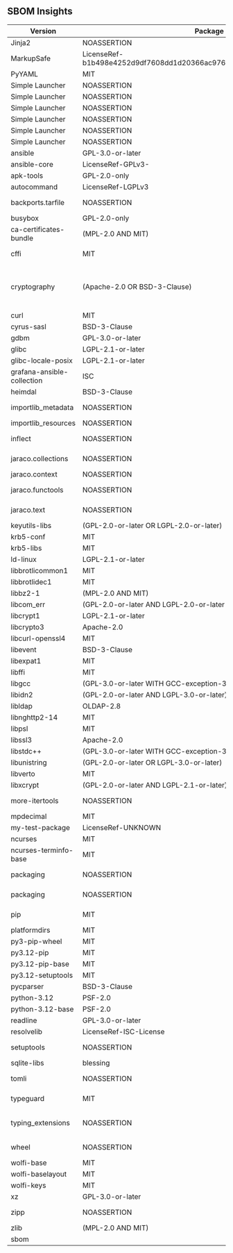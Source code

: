 ## SBOM Insights

| Version | Package Name | License | Source |
|---|---|---|---|
| Jinja2 | NOASSERTION | NOASSERTION | 3.1.4 |
| MarkupSafe | LicenseRef-b1b498e4252d9df7608dd1d20366ac9762cb408f6d400fb3410564e2c9c2a415 | NOASSERTION | 3.0.2 |
| PyYAML | MIT | Person: Kirill Simonov (xi@resolvent.net) | 6.0.2 |
| Simple Launcher | NOASSERTION | NOASSERTION | 1.1.0.14 |
| Simple Launcher | NOASSERTION | NOASSERTION | 1.1.0.14 |
| Simple Launcher | NOASSERTION | NOASSERTION | 1.1.0.14 |
| Simple Launcher | NOASSERTION | NOASSERTION | 1.1.0.14 |
| Simple Launcher | NOASSERTION | NOASSERTION | 1.1.0.14 |
| Simple Launcher | NOASSERTION | NOASSERTION | 1.1.0.14 |
| ansible | GPL-3.0-or-later | Person: Ansible, Inc. (info@ansible.com) | 10.5.0 |
| ansible-core | LicenseRef-GPLv3- | Person: Ansible, Inc. (info@ansible.com) | 2.17.5 |
| apk-tools | GPL-2.0-only | NOASSERTION | 2.14.4-r0 |
| autocommand | LicenseRef-LGPLv3 | Person: Nathan West | 2.2.2 |
| backports.tarfile | NOASSERTION | Person: \"Jason R. Coombs\" \u003cjaraco@jaraco.com\u003e | 1.2.0 |
| busybox | GPL-2.0-only | NOASSERTION | 1.37.0-r0 |
| ca-certificates-bundle | (MPL-2.0 AND MIT) | NOASSERTION | 20241010-r1 |
| cffi | MIT | Person: Armin Rigo, Maciej Fijalkowski (python-cffi@googlegroups.com) | 1.17.1 |
| cryptography | (Apache-2.0 OR BSD-3-Clause) | Person: The cryptography developers \u003ccryptography-dev@python.org\u003e (The Python Cryptographic Authority and individual contributors \u003ccryptography-dev@python.org\u003e) | 43.0.3 |
| curl | MIT | NOASSERTION | 8.10.1-r2 |
| cyrus-sasl | BSD-3-Clause | NOASSERTION | 2.1.28-r4 |
| gdbm | GPL-3.0-or-later | NOASSERTION | 1.24-r0 |
| glibc | LGPL-2.1-or-later | NOASSERTION | 2.40-r3 |
| glibc-locale-posix | LGPL-2.1-or-later | NOASSERTION | 2.40-r3 |
| grafana-ansible-collection | ISC | NOASSERTION | 2.1.4 |
| heimdal | BSD-3-Clause | NOASSERTION | 7.8.0-r6 |
| importlib_metadata | NOASSERTION | Person: \"Jason R. Coombs\" \u003cjaraco@jaraco.com\u003e | 8.0.0 |
| importlib_resources | NOASSERTION | Person: Barry Warsaw (barry@python.org) | 6.4.0 |
| inflect | NOASSERTION | Person: Paul Dyson \u003cpwdyson@yahoo.com\u003e | 7.3.1 |
| jaraco.collections | NOASSERTION | Person: \"Jason R. Coombs\" \u003cjaraco@jaraco.com\u003e | 5.1.0 |
| jaraco.context | NOASSERTION | Person: Jason R. Coombs (jaraco@jaraco.com) | 5.3.0 |
| jaraco.functools | NOASSERTION | Person: \"Jason R. Coombs\" \u003cjaraco@jaraco.com\u003e | 4.0.1 |
| jaraco.text | NOASSERTION | Person: \"Jason R. Coombs\" \u003cjaraco@jaraco.com\u003e | 3.12.1 |
| keyutils-libs | (GPL-2.0-or-later OR LGPL-2.0-or-later) | NOASSERTION | 1.6.3-r4 |
| krb5-conf | MIT | NOASSERTION | 1.0-r3 |
| krb5-libs | MIT | NOASSERTION | 1.21.3-r1 |
| ld-linux | LGPL-2.1-or-later | NOASSERTION | 2.40-r3 |
| libbrotlicommon1 | MIT | NOASSERTION | 1.1.0-r4 |
| libbrotlidec1 | MIT | NOASSERTION | 1.1.0-r4 |
| libbz2-1 | (MPL-2.0 AND MIT) | NOASSERTION | 1.0.8-r8 |
| libcom_err | (GPL-2.0-or-later AND LGPL-2.0-or-later AND BSD-3-Clause AND MIT) | NOASSERTION | 1.47.1-r0 |
| libcrypt1 | LGPL-2.1-or-later | NOASSERTION | 2.40-r3 |
| libcrypto3 | Apache-2.0 | NOASSERTION | 3.3.2-r2 |
| libcurl-openssl4 | MIT | NOASSERTION | 8.10.1-r2 |
| libevent | BSD-3-Clause | NOASSERTION | 2.1.12-r6 |
| libexpat1 | MIT | NOASSERTION | 2.6.3-r1 |
| libffi | MIT | NOASSERTION | 3.4.6-r5 |
| libgcc | (GPL-3.0-or-later WITH GCC-exception-3.1) | NOASSERTION | 14.2.0-r4 |
| libidn2 | (GPL-2.0-or-later AND LGPL-3.0-or-later) | NOASSERTION | 2.3.7-r2 |
| libldap | OLDAP-2.8 | NOASSERTION | 2.6.8-r5 |
| libnghttp2-14 | MIT | NOASSERTION | 1.64.0-r0 |
| libpsl | MIT | NOASSERTION | 0.21.5-r3 |
| libssl3 | Apache-2.0 | NOASSERTION | 3.3.2-r2 |
| libstdc++ | (GPL-3.0-or-later WITH GCC-exception-3.1) | NOASSERTION | 14.2.0-r4 |
| libunistring | (GPL-2.0-or-later OR LGPL-3.0-or-later) | NOASSERTION | 1.3-r1 |
| libverto | MIT | NOASSERTION | 0.3.2-r4 |
| libxcrypt | (GPL-2.0-or-later AND LGPL-2.1-or-later) | NOASSERTION | 4.4.36-r8 |
| more-itertools | NOASSERTION | Person: Erik Rose \u003cerikrose@grinchcentral.com\u003e | 10.3.0 |
| mpdecimal | MIT | NOASSERTION | 4.0.0-r2 |
| my-test-package | LicenseRef-UNKNOWN | Person: UNKNOWN (UNKNOWN) | 1.0 |
| ncurses | MIT | NOASSERTION | 6.5_p20241006-r3 |
| ncurses-terminfo-base | MIT | NOASSERTION | 6.5_p20241006-r3 |
| packaging | NOASSERTION | Person: Donald Stufft \u003cdonald@stufft.io\u003e | 24.1 |
| packaging | NOASSERTION | Person: Donald Stufft \u003cdonald@stufft.io\u003e | 24.1 |
| pip | MIT | Person: The pip developers \u003cdistutils-sig@python.org\u003e | 24.3.1 |
| platformdirs | MIT | NOASSERTION | 4.2.2 |
| py3-pip-wheel | MIT | NOASSERTION | 24.3.1-r0 |
| py3.12-pip | MIT | NOASSERTION | 24.3.1-r0 |
| py3.12-pip-base | MIT | NOASSERTION | 24.3.1-r0 |
| py3.12-setuptools | MIT | NOASSERTION | 75.2.0-r0 |
| pycparser | BSD-3-Clause | Person: Eli Bendersky (eliben@gmail.com) | 2.22 |
| python-3.12 | PSF-2.0 | NOASSERTION | 3.12.7-r0 |
| python-3.12-base | PSF-2.0 | NOASSERTION | 3.12.7-r0 |
| readline | GPL-3.0-or-later | NOASSERTION | 8.2.13-r1 |
| resolvelib | LicenseRef-ISC-License | Person: Tzu-ping Chung (uranusjr@gmail.com) | 1.0.1 |
| setuptools | NOASSERTION | Person: Python Packaging Authority \u003cdistutils-sig@python.org\u003e | 75.2.0.post20241022 |
| sqlite-libs | blessing | NOASSERTION | 3.46.1-r0 |
| tomli | NOASSERTION | Person: Taneli Hukkinen \u003chukkin@users.noreply.github.com\u003e | 2.0.1 |
| typeguard | MIT | Person: Alex Grönholm \u003calex.gronholm@nextday.fi\u003e | 4.3.0 |
| typing_extensions | NOASSERTION | Person: \"Guido van Rossum, Jukka Lehtosalo, Łukasz Langa, Michael Lee\" \u003clevkivskyi@gmail.com\u003e | 4.12.2 |
| wheel | NOASSERTION | Person: Daniel Holth \u003cdholth@fastmail.fm\u003e | 0.43.0 |
| wolfi-base | MIT | NOASSERTION | 1-r6 |
| wolfi-baselayout | MIT | NOASSERTION | 20230201-r15 |
| wolfi-keys | MIT | NOASSERTION | 1-r8 |
| xz | GPL-3.0-or-later | NOASSERTION | 5.6.3-r2 |
| zipp | NOASSERTION | Person: \"Jason R. Coombs\" \u003cjaraco@jaraco.com\u003e | 3.19.2 |
| zlib | (MPL-2.0 AND MIT) | NOASSERTION | 1.3.1-r4 |
| sbom |  | NOASSERTION |  |

